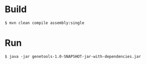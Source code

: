 Build
=====
```
$ mvn clean compile assembly:single
```

Run
=====
```
$ java -jar genetools-1.0-SNAPSHOT-jar-with-dependencies.jar
```
